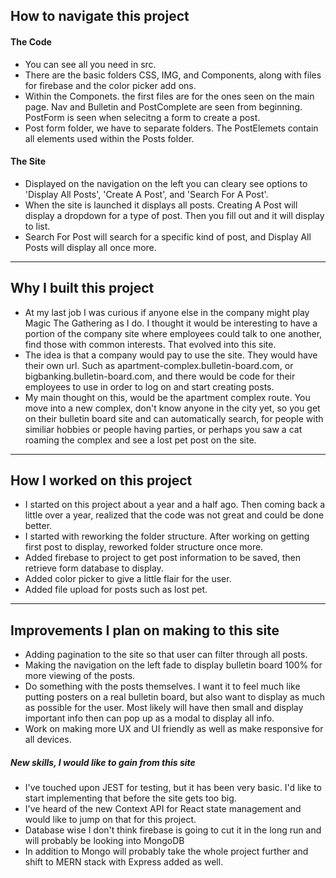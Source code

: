 ## How to navigate this project
#### The Code
- You can see all you need in src. 
- There are the basic folders CSS, IMG, and Components, along with files for firebase and the color picker add ons.
- Within the Componets. the first files are for the ones seen on the main page. Nav and Bulletin and PostComplete are seen from beginning. PostForm is seen when selecitng a form to create a post.
-  Post form folder, we have to separate folders. The PostElemets contain all elements used within the Posts folder. 

#### The Site
- Displayed on the navigation on the left you can cleary see options to 'Display All Posts', 'Create A Post', and 'Search For A Post'. 
- When the site is launched it displays all posts. Creating A Post will display a dropdown for a type of post. Then you fill out and it will display to list.
- Search For Post will search for a specific kind of post, and Display All Posts will display all once more.

***
## Why I built this project
- At my last job I was curious if anyone else in the company might play Magic The Gathering as I do. I thought it would be interesting to have a portion of the company site where employees could talk to one another, find those with common interests. That evolved into this site.
- The idea is that a company would pay to use the site. They would have their own url. Such as apartment-complex.bulletin-board.com, or bigbanking.bulletin-board.com, and there would be code for their employees to use in order to log on and start creating posts. 
- My main thought on this, would be the apartment complex route. You move into a new complex, don't know anyone in the city yet, so you get on their bulletin board site and can automatically search, for people with similiar hobbies or people having parties, or perhaps you saw a cat roaming the complex and see a lost pet post on the site. 

***
## How I worked on this project
- I started on this project about a year and a half ago. Then coming back a little over a year, realized that the code was not great and could be done better. 
- I started with reworking the folder structure. After working on getting first post to display, reworked folder structure once more. 
- Added firebase to project to get post information to be saved, then retrieve form database to display. 
- Added color picker to give a little flair for the user. 
- Added file upload for posts such as lost pet. 

***
## Improvements I plan on making to this site
- Adding pagination to the site so that user can filter through all posts.
- Making the navigation on the left fade to display bulletin board 100% for more viewing of the posts.
- Do something with the posts themselves. I want it to feel much like putting posters on a real bulletin board, but also want to display as much as possible for the user. Most likely will have then small and display important info then can pop up as a modal to display all info. 
- Work on making more UX and UI friendly as well as make responsive for all devices.

##### New skills, I would like to gain from this site
- I've touched upon JEST for testing, but it has been very basic. I'd like to start implementing that before the site gets too big.
- I've heard of the new Context API for React state management and would like to jump on that for this project. 
- Database wise I don't think firebase is going to cut it in the long run and will probably be looking into MongoDB
- In addition to Mongo will probably take the whole project further and shift to MERN stack with Express added as well.